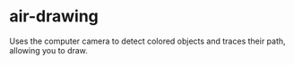 # air-drawing
Uses the computer camera to detect colored objects and traces their path, allowing you to draw.
